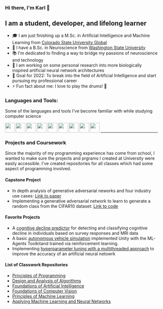 ### Hi there, I'm Karl 👋

## I am a student, developer, and lifelong learner 
- 🎓 I am just finishing up a M.Sc. in Artificial Intelligence and Machine Learning from [Colorado State University Global][csug-degree]
- 🧠 I have a B.Sc. in Neuroscience from [Washington State University][wsu-neuro]
- 📚 I'm dedicated to finding a way to bridge my passions of neuroscience and technology
- 🧬 I am working on some personal research into more biologically inspired artificial neural network architectures
- 🥅 Goal for 2022: To break into the field of Artificial Intelligence and start pursuing my professional career
- ⚡️ Fun fact about me: I love to play the drums! 🥁


### Languages and Tools:
Some of the languages and tools I've become familiar with while studying computer science

[<img align="left" height="32" width="32" src="https://cdn.svgporn.com/logos/c.svg" />](https://en.wikipedia.org/wiki/C_(programming_language))
[<img align="left" height="32" width="32" src="https://cdn.svgporn.com/logos/c-plusplus.svg" />](https://www.cplusplus.com)
[<img align="left" height="32" width="32" src="https://cdn.svgporn.com/logos/python.svg" />](https://www.python.org)
[<img align="left" height="32" width="32" src="https://cdn.svgporn.com/logos/jupyter.svg" />](https://jupyter.org)
[<img align="left" height="32" width="32" src="https://cdn.svgporn.com/logos/tensorflow.svg" />](https://www.tensorflow.org)
[<img align="left" height="32" width="32" src="https://cdn.svgporn.com/logos/git-icon.svg" />](https://git-scm.com)
[<img align="left" height="32" width="32" src="https://cdn.svgporn.com/logos/gitkraken.svg" />](https://www.gitkraken.com)
[<img align="left" height="32" width="32" src="https://www.psych.mcgill.ca/labs/mogillab/anaconda2/lib/python2.7/site-packages/anaconda_navigator/static/images/anaconda-icon-512x512.png" />](https://www.anaconda.com/)
[<img align="left" height="32" width="32" src="https://cdn.svgporn.com/logos/visual-studio-code.svg" />](https://code.visualstudio.com)
<br/>
___

### Projects and Coursework
Since the majority of my programming experience has come from school, I wanted to make sure the projects and prgrams I created at University were easily accessible. I've created repositories for all classes which had some aspect of programming involved. 

#### Capstone Project
- In depth analysis of generative adversarial neworks and four industry use cases: [Link to paper](https://github.com/karlestes1/CSC-580---Applying-Machine-Learning-and-Neural-Networks/blob/main/Portfolio%20Project/Final/GAN_Paper.pdf)
- Implementing a generative adversarial network to learn to generate a random class from the CIFAR10 dataset: [Link to code](https://github.com/karlestes1/CSC-580---Applying-Machine-Learning-and-Neural-Networks/blob/main/Portfolio%20Project/Final/main.py)

#### Favorite Projects
- A [cognitive decline predictor](https://github.com/karlestes1/CSC-510---Foundations-of-Artificial-Intelligence#portfolio-project-cognitive-decline-predictor) for detecting and classifying cognitive decline in individuals based on survey responses and MRI data
- A basic [autonomous vehicle simulation](https://github.com/karlestes1/CSC-525---Principles-of-Machine-Learning#portfolio-project-ml-agents---autonomous-vehicle) implemented Unity with the ML-Agents Toolkitand trained via reinforcement learning.
- Implementing [hyperparameter tuning with a multithreaded approach](https://github.com/karlestes1/CSC-580---Applying-Machine-Learning-and-Neural-Networks#critical-thinking-5-improving-the-accuracy-of-a-neural-network) to improve the accuracy of an artificial neural netowrk 

#### List of Classwork Repositories
- [Principles of Programming](https://github.com/karlestes1/CSC-500---Principles-of-Programming)
- [Design and Analysis of Algorithms](https://github.com/karlestes1/CSC-506---Design-and-Analysis-of-Algorithms)
- [Foundations of Artificial Intelligence](https://github.com/karlestes1/CSC-510---Foundations-of-Artificial-Intelligence)
- [Foundations of Computer Vision](https://github.com/karlestes1/CSC-515---Foundations-of-Computer-Vision)
- [Principles of Machine Learning](https://github.com/karlestes1/CSC-525---Principles-of-Machine-Learning)
- [Applying Machine Learning and Neural Networks](https://github.com/karlestes1/CSC-580---Applying-Machine-Learning-and-Neural-Networks)






<!--Link definitions-->
[oacaweb]: https://www.oaca-project.org
[udemy-class]: https://www.udemy.com/course/python-for-machine-learning-data-science-masterclass/
[csug-degree]: https://csuglobal.edu/graduate/masters-degrees/artificial-intelligence-and-machine-learning
[wsu-neuro]: https://admission.wsu.edu/academics/fos/Public/field.castle?id=1702


